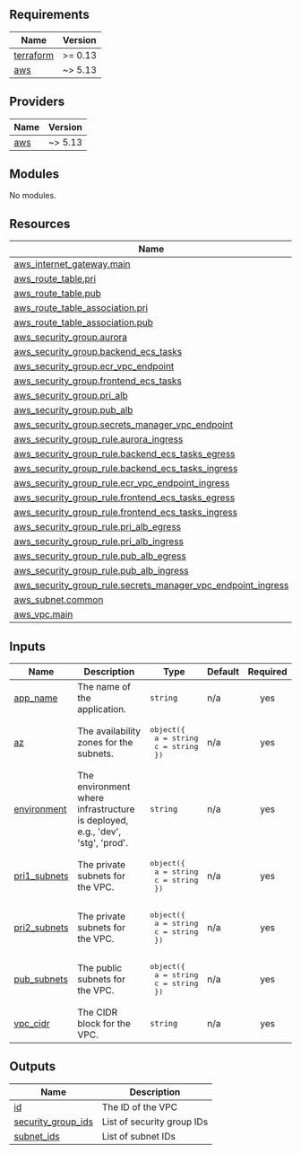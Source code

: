 <!-- BEGIN_TF_DOCS -->
## Requirements

| Name | Version |
|------|---------|
| <a name="requirement_terraform"></a> [terraform](#requirement\_terraform) | >= 0.13 |
| <a name="requirement_aws"></a> [aws](#requirement\_aws) | ~> 5.13 |

## Providers

| Name | Version |
|------|---------|
| <a name="provider_aws"></a> [aws](#provider\_aws) | ~> 5.13 |

## Modules

No modules.

## Resources

| Name | Type |
|------|------|
| [aws_internet_gateway.main](https://registry.terraform.io/providers/hashicorp/aws/latest/docs/resources/internet_gateway) | resource |
| [aws_route_table.pri](https://registry.terraform.io/providers/hashicorp/aws/latest/docs/resources/route_table) | resource |
| [aws_route_table.pub](https://registry.terraform.io/providers/hashicorp/aws/latest/docs/resources/route_table) | resource |
| [aws_route_table_association.pri](https://registry.terraform.io/providers/hashicorp/aws/latest/docs/resources/route_table_association) | resource |
| [aws_route_table_association.pub](https://registry.terraform.io/providers/hashicorp/aws/latest/docs/resources/route_table_association) | resource |
| [aws_security_group.aurora](https://registry.terraform.io/providers/hashicorp/aws/latest/docs/resources/security_group) | resource |
| [aws_security_group.backend_ecs_tasks](https://registry.terraform.io/providers/hashicorp/aws/latest/docs/resources/security_group) | resource |
| [aws_security_group.ecr_vpc_endpoint](https://registry.terraform.io/providers/hashicorp/aws/latest/docs/resources/security_group) | resource |
| [aws_security_group.frontend_ecs_tasks](https://registry.terraform.io/providers/hashicorp/aws/latest/docs/resources/security_group) | resource |
| [aws_security_group.pri_alb](https://registry.terraform.io/providers/hashicorp/aws/latest/docs/resources/security_group) | resource |
| [aws_security_group.pub_alb](https://registry.terraform.io/providers/hashicorp/aws/latest/docs/resources/security_group) | resource |
| [aws_security_group.secrets_manager_vpc_endpoint](https://registry.terraform.io/providers/hashicorp/aws/latest/docs/resources/security_group) | resource |
| [aws_security_group_rule.aurora_ingress](https://registry.terraform.io/providers/hashicorp/aws/latest/docs/resources/security_group_rule) | resource |
| [aws_security_group_rule.backend_ecs_tasks_egress](https://registry.terraform.io/providers/hashicorp/aws/latest/docs/resources/security_group_rule) | resource |
| [aws_security_group_rule.backend_ecs_tasks_ingress](https://registry.terraform.io/providers/hashicorp/aws/latest/docs/resources/security_group_rule) | resource |
| [aws_security_group_rule.ecr_vpc_endpoint_ingress](https://registry.terraform.io/providers/hashicorp/aws/latest/docs/resources/security_group_rule) | resource |
| [aws_security_group_rule.frontend_ecs_tasks_egress](https://registry.terraform.io/providers/hashicorp/aws/latest/docs/resources/security_group_rule) | resource |
| [aws_security_group_rule.frontend_ecs_tasks_ingress](https://registry.terraform.io/providers/hashicorp/aws/latest/docs/resources/security_group_rule) | resource |
| [aws_security_group_rule.pri_alb_egress](https://registry.terraform.io/providers/hashicorp/aws/latest/docs/resources/security_group_rule) | resource |
| [aws_security_group_rule.pri_alb_ingress](https://registry.terraform.io/providers/hashicorp/aws/latest/docs/resources/security_group_rule) | resource |
| [aws_security_group_rule.pub_alb_egress](https://registry.terraform.io/providers/hashicorp/aws/latest/docs/resources/security_group_rule) | resource |
| [aws_security_group_rule.pub_alb_ingress](https://registry.terraform.io/providers/hashicorp/aws/latest/docs/resources/security_group_rule) | resource |
| [aws_security_group_rule.secrets_manager_vpc_endpoint_ingress](https://registry.terraform.io/providers/hashicorp/aws/latest/docs/resources/security_group_rule) | resource |
| [aws_subnet.common](https://registry.terraform.io/providers/hashicorp/aws/latest/docs/resources/subnet) | resource |
| [aws_vpc.main](https://registry.terraform.io/providers/hashicorp/aws/latest/docs/resources/vpc) | resource |

## Inputs

| Name | Description | Type | Default | Required |
|------|-------------|------|---------|:--------:|
| <a name="input_app_name"></a> [app\_name](#input\_app\_name) | The name of the application. | `string` | n/a | yes |
| <a name="input_az"></a> [az](#input\_az) | The availability zones for the subnets. | <pre>object({<br>    a = string<br>    c = string<br>  })</pre> | n/a | yes |
| <a name="input_environment"></a> [environment](#input\_environment) | The environment where infrastructure is deployed, e.g., 'dev', 'stg', 'prod'. | `string` | n/a | yes |
| <a name="input_pri1_subnets"></a> [pri1\_subnets](#input\_pri1\_subnets) | The private subnets for the VPC. | <pre>object({<br>    a = string<br>    c = string<br>  })</pre> | n/a | yes |
| <a name="input_pri2_subnets"></a> [pri2\_subnets](#input\_pri2\_subnets) | The private subnets for the VPC. | <pre>object({<br>    a = string<br>    c = string<br>  })</pre> | n/a | yes |
| <a name="input_pub_subnets"></a> [pub\_subnets](#input\_pub\_subnets) | The public subnets for the VPC. | <pre>object({<br>    a = string<br>    c = string<br>  })</pre> | n/a | yes |
| <a name="input_vpc_cidr"></a> [vpc\_cidr](#input\_vpc\_cidr) | The CIDR block for the VPC. | `string` | n/a | yes |

## Outputs

| Name | Description |
|------|-------------|
| <a name="output_id"></a> [id](#output\_id) | The ID of the VPC |
| <a name="output_security_group_ids"></a> [security\_group\_ids](#output\_security\_group\_ids) | List of security group IDs |
| <a name="output_subnet_ids"></a> [subnet\_ids](#output\_subnet\_ids) | List of subnet IDs |
<!-- END_TF_DOCS -->